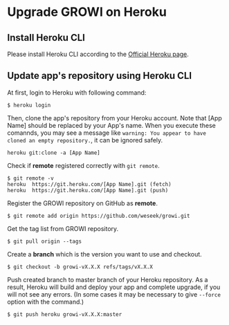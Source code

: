 # Upgrade GROWI on Heroku

## Install Heroku CLI

Please install Heroku CLI according to the [Official Heroku page](https://devcenter.heroku.com/articles/heroku-cli#download-and-install).

## Update app's repository using Heroku CLI

At first, login to Heroku with following command:

```
$ heroku login 
```

Then, clone the app's repository from your Heroku account. Note that \[App Name\] should be replaced by your App's name. When you execute these comannds, you may see a message like `warning: You appear to have cloned an empty repository.`, it can be ignored safely.
```
heroku git:clone -a [App Name]
```

Check if **remote** registered correctly with `git remote`.
```
$ git remote -v
heroku	https://git.heroku.com/[App Name].git (fetch)
heroku	https://git.heroku.com/[App Name].git (push)
```

Register the GROWI repository on GitHub as **remote**.
```
$ git remote add origin https://github.com/weseek/growi.git
```

Get the tag list from GROWI repository.
```
$ git pull origin --tags 
```

Create a **branch** which is the version you want to use and checkout.
```
$ git checkout -b growi-vX.X.X refs/tags/vX.X.X
```

Push created branch to master branch of your Heroku repository. As a result, Heroku will build and deploy your app and complete upgrade, if you will not see any errors. (In some cases it may be necessary to give `--force` option with the command.)

```
$ git push heroku growi-vX.X.X:master
```
